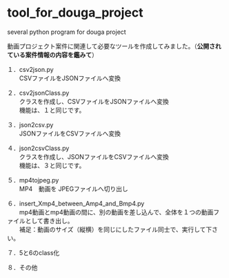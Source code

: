 # tool_for_douga_project
several python program for douga project

動画プロジェクト案件に関連して必要なツールを作成してみました。（**公開されている案件情報の内容を鑑みて**）

１．csv2json.py  
　　CSVファイルをJSONファイルへ変換  
  
２．csv2jsonClass.py  
　　クラスを作成し、CSVファイルをJSONファイルへ変換  
  　　機能は、１と同じです。  


３．json2csv.py  
　　JSONファイルをCSVファイルへ変換  

４．json2csvClass.py  
　　クラスを作成し、JSONファイルをCSVファイルへ変換  
  　　機能は、３と同じです。  

５．mp4tojpeg.py  
　　MP4　動画を JPEGファイルへ切り出し

６．insert_Xmp4_between_Amp4_and_Bmp4.py  
　　mp4動画とmp4動画の間に、別の動画を差し込んで、全体を１つの動画ファイルとして書き出し。  
　　補足：動画のサイズ（縦横）を同じにしたファイル同士で、実行して下さい。

７．5と6のclass化

８．その他


